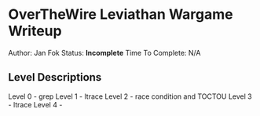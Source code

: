 # OverTheWire Leviathan Wargame Writeup
Author: Jan Fok
Status: **Incomplete**
Time To Complete: N/A

## Level Descriptions
Level 0 - grep
Level 1 - ltrace
Level 2 - race condition and TOCTOU
Level 3 - ltrace
Level 4 -  

